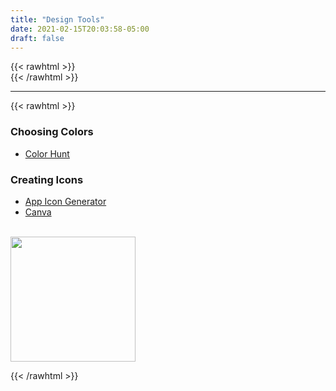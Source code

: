 ```yaml
---
title: "Design Tools"
date: 2021-02-15T20:03:58-05:00
draft: false
---
```

{{< rawhtml >}}
<br />
{{< /rawhtml >}}

***
{{< rawhtml >}}
<h3>Choosing Colors</h3>
<ul>
<li>
<a href="https://colorhunt.co/">Color Hunt</a>
</li>
</ul>

<h3>Creating Icons</h3>
<ul>
<li class="addHeight"><a href="https://appicon.co/">App Icon Generator</a></li>
<li class="addHeight"><a href="https://www.canva.com/">Canva</a></li>
</ul>
<br/>
<img src="/images/swift/collect/AppIcon.png"width="200" height="200" class="center">





{{< /rawhtml >}}
